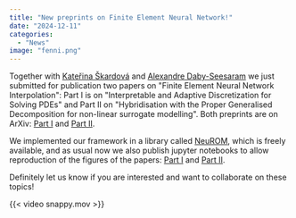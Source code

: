 ```yaml
---
title: "New preprints on Finite Element Neural Network!"
date: "2024-12-11"
categories: 
  - "News"
image: "fenni.png"
---
```


Together with [Kateřina Škardová](https://www.linkedin.com/in/kate%C5%99ina-%C5%A1kardov%C3%A1-a1a7b4142) and [Alexandre Daby-Seesaram](https://alexandredabyseesaram.github.io) we just submitted for publication two papers on "Finite Element Neural Network Interpolation": Part I is on "Interpretable and Adaptive Discretization for Solving PDEs" and Part II on "Hybridisation with the Proper Generalised Decomposition for non-linear surrogate modelling".
Both preprints are on ArXiv: [Part I](https://doi.org/10.48550/arXiv.2412.05719) and [Part II](https://doi.org/10.48550/arXiv.2412.05714).

We implemented our framework in a library called [NeuROM](https://github.com/AlexandreDabySeesaram/NeuROM), which is freely available, and as usual now we also publish jupyter notebooks to allow reproduction of the figures of the papers: [Part I](https://alexandredabyseesaram.github.io/FENNI-I-paper-demo) and [Part II](https://alexandredabyseesaram.github.io/FENNI-II-PGD-paper-demo).

Definitely let us know if you are interested and want to collaborate on these topics!

{{< video snappy.mov >}}
